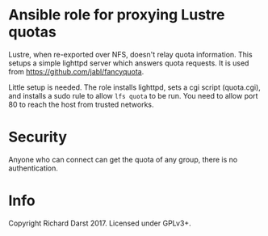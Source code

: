 # Ansible role for proxying Lustre quotas

Lustre, when re-exported over NFS, doesn't relay quota information.
This setups a simple lighttpd server which answers quota requests.  It
is used from https://github.com/jabl/fancyquota.

Little setup is needed.  The role installs lighttpd, sets a cgi script
(quota.cgi), and installs a sudo rule to allow `lfs quota` to be run.
You need to allow port 80 to reach the host from trusted networks.

# Security

Anyone who can connect can get the quota of any group, there is no
authentication.

# Info

Copyright Richard Darst 2017.  Licensed under GPLv3+.
